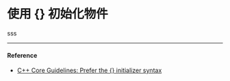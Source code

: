 # 使用 {} 初始化物件

sss

---

#### Reference

* [C++ Core Guidelines: Prefer the {} initializer syntax](https://github.com/isocpp/CppCoreGuidelines/blob/master/CppCoreGuidelines.md#es23-prefer-the--initializer-syntax)



